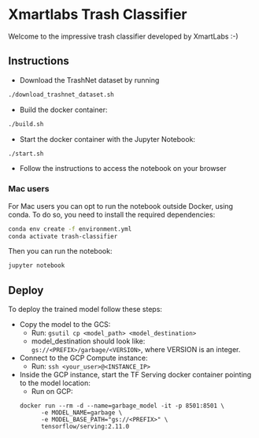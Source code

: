 # Xmartlabs Trash Classifier

Welcome to the impressive trash classifier developed by XmartLabs :-)

## Instructions

* Download the TrashNet dataset by running

```bash
./download_trashnet_dataset.sh
```

* Build the docker container:

```bash
./build.sh
```

* Start the docker container with the Jupyter Notebook:

```bash
./start.sh
```

* Follow the instructions to access the notebook on your browser


### Mac users
For Mac users you can opt to run the notebook outside Docker, using conda.
To do so, you need to install the required dependencies:

```bash
conda env create -f environment.yml
conda activate trash-classifier
```

Then you can run the notebook:

```bash
jupyter notebook
```


## Deploy

To deploy the trained model follow these steps:
* Copy the model to the GCS:
  * Run: `gsutil cp <model_path> <model_destination>`
  * model_destination should look like: `gs://<PREFIX>/garbage/<VERSION>`, where VERSION is an integer.
* Connect to the GCP Compute instance:
  * Run: `ssh <your_user>@<INSTANCE_IP>`
* Inside the GCP instance, start the TF Serving docker container pointing to the model location:
  * Run on GCP:
  ```
  docker run --rm -d --name=garbage_model -it -p 8501:8501 \
        -e MODEL_NAME=garbage \
        -e MODEL_BASE_PATH="gs://<PREFIX>" \
        tensorflow/serving:2.11.0
  ```
